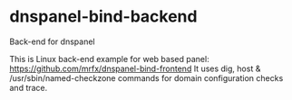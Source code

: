 # dnspanel-bind-backend
Back-end for dnspanel


This is Linux back-end example for web based panel: https://github.com/mrfx/dnspanel-bind-frontend
It uses dig, host & /usr/sbin/named-checkzone commands for domain configuration checks and trace.
